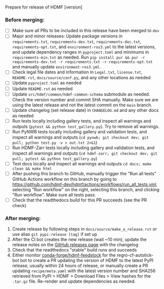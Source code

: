 Prepare for release of HDMF [version]

### Before merging:
- [ ] Make sure all PRs to be included in this release have been merged to `dev`
- [ ] Major and minor releases: Update package versions in `requirements.txt`, `requirements-dev.txt`,
  `requirements-doc.txt`, `requirements-opt.txt`, and `environment-ros3.yml` to the latest versions,
  and update dependency ranges in `pyproject.toml` and minimums in `requirements-min.txt` as needed.
  Run `pip install pur && pur -r requirements-dev.txt -r requirements.txt -r requirements-opt.txt`
  and manually update `environment-ros3.yml`.
- [ ] Check legal file dates and information in `Legal.txt`, `license.txt`, `README.rst`, `docs/source/conf.py`,
  and any other locations as needed
- [ ] Update `pyproject.toml` as needed
- [ ] Update `README.rst` as needed
- [ ] Update `src/hdmf/common/hdmf-common-schema` submodule as needed. Check the version number and commit SHA
  manually. Make sure we are using the latest release and not the latest commit on the `main` branch.
- [ ] Update changelog (set release date) in `CHANGELOG.md` and any other docs as needed
- [ ] Run tests locally including gallery tests, and inspect all warnings and outputs
  (`pytest && python test_gallery.py`). Try to remove all warnings.
- [ ] Run PyNWB tests locally including gallery and validation tests, and inspect all warnings and outputs
  (`cd pynwb; git checkout dev; git pull; python test.py -v > out.txt 2>&1`)
- [ ] Run HDMF-Zarr tests locally including gallery and validation tests, and inspect all warnings and outputs
  (`cd hdmf-zarr; git checkout dev; git pull; pytest && python test_gallery.py`)
- [ ] Test docs locally and inspect all warnings and outputs `cd docs; make clean && make html`
- [ ] After pushing this branch to GitHub, manually trigger the "Run all tests" GitHub Actions workflow on this
  branch by going to https://github.com/hdmf-dev/hdmf/actions/workflows/run_all_tests.yml, selecting
  "Run workflow" on the right, selecting this branch, and clicking "Run workflow". Make sure all tests pass.
- [ ] Check that the readthedocs build for this PR succeeds (see the PR check)

### After merging:
1. Create release by following steps in `docs/source/make_a_release.rst` or use alias `git pypi-release [tag]` if set up
2. After the CI bot creates the new release (wait ~10 min), update the release notes on the
   [GitHub releases page](https://github.com/hdmf-dev/hdmf/releases) with the changelog
3. Check that the readthedocs "stable" build runs and succeeds
4. Either monitor [conda-forge/hdmf-feedstock](https://github.com/conda-forge/hdmf-feedstock) for the
   regro-cf-autotick-bot bot to create a PR updating the version of HDMF to the latest PyPI release, usually within
   24 hours of release, or manually create a PR updating `recipe/meta.yaml` with the latest version number
   and SHA256 retrieved from PyPI > HDMF > Download Files > View hashes for the `.tar.gz` file. Re-render and update
   dependencies as needed.
